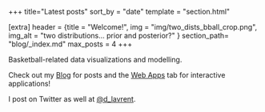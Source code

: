 +++
title="Latest posts"
sort_by = "date"
template = "section.html"

[extra]
header = {title = "Welcome!", img = "img/two_dists_bball_crop.png", img_alt = "two distributions... prior and posterior?" }
section_path= "blog/_index.md"
max_posts = 4
+++

Basketball-related data visualizations and modelling.

Check out my [Blog](blog/) for posts and the [Web Apps](webapps/) tab for interactive applications!

I post on Twitter as well at [@d_lavrent](https://twitter.com/d_lavrent).